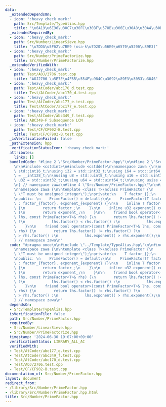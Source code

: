 ```yaml
---
data:
  _extendedDependsOn:
  - icon: ':heavy_check_mark:'
    path: Src/Template/TypeAlias.hpp
    title: "\u6A19\u6E96\u30C7\u30FC\u30BF\u578B\u306E\u30A8\u30A4\u30EA\u30A2\u30B9"
  _extendedRequiredBy:
  - icon: ':heavy_check_mark:'
    path: Src/Number/LinearSieve.hpp
    title: "\u7DDA\u5F62\u7BE9 (osa-k\u7D20\u56E0\u6570\u5206\u89E3)"
  - icon: ':heavy_check_mark:'
    path: Src/Number/PrimeFactorize.hpp
    title: Src/Number/PrimeFactorize.hpp
  _extendedVerifiedWith:
  - icon: ':heavy_check_mark:'
    path: Test/AOJ/2706.test.cpp
    title: "AOJ2706 \u5E7E\u4F55\u554F\u984C\u3092\u89E3\u3053\u3046"
  - icon: ':heavy_check_mark:'
    path: Test/AtCoder/abc170_d.test.cpp
    title: Test/AtCoder/abc170_d.test.cpp
  - icon: ':heavy_check_mark:'
    path: Test/AtCoder/abc177_e.test.cpp
    title: Test/AtCoder/abc177_e.test.cpp
  - icon: ':heavy_check_mark:'
    path: Test/AtCoder/abc349_f.test.cpp
    title: ABC349-F Subsequence LCM
  - icon: ':heavy_check_mark:'
    path: Test/CF/CF902-B.test.cpp
    title: Test/CF/CF902-B.test.cpp
  _isVerificationFailed: false
  _pathExtension: hpp
  _verificationStatusIcon: ':heavy_check_mark:'
  attributes:
    links: []
  bundledCode: "#line 2 \"Src/Number/PrimeFactor.hpp\"\n\n#line 2 \"Src/Template/TypeAlias.hpp\"\
    \n\n#include <cstdint>\n#include <cstddef>\n\nnamespace zawa {\n\nusing i16 =\
    \ std::int16_t;\nusing i32 = std::int32_t;\nusing i64 = std::int64_t;\nusing i128\
    \ = __int128_t;\n\nusing u8 = std::uint8_t;\nusing u16 = std::uint16_t;\nusing\
    \ u32 = std::uint32_t;\nusing u64 = std::uint64_t;\n\nusing usize = std::size_t;\n\
    \n} // namespace zawa\n#line 4 \"Src/Number/PrimeFactor.hpp\"\n\n#include <type_traits>\n\
    \nnamespace zawa {\n\ntemplate <class T>\nclass PrimeFactor {\n    static_assert(std::is_unsigned_v<T>,\
    \ \"T must be unsigned integer\");\nprivate:\n    T factor_{};\n    u32 exponent_{};\n\
    \npublic: \n    PrimeFactor() = default;\n\n    PrimeFactor(T factor, u32 exponent)\
    \ : factor_{factor}, exponent_{exponent} {}\n\n    inline T factor() const noexcept\
    \ {\n        return factor_;\n    }\n\n    inline u32 exponent() const noexcept\
    \ {\n        return exponent_;\n    }\n\n    friend bool operator<(const PrimeFactor<T>&\
    \ lhs, const PrimeFactor<T>& rhs) {\n        return lhs.factor() != rhs.factor()\
    \ ?\n            lhs.factor() < rhs.factor() :\n            lhs.exponent() < rhs.exponent();\n\
    \    }\n\n    friend bool operator>(const PrimeFactor<T>& lhs, const PrimeFactor<T>&\
    \ rhs) {\n        return lhs.factor() != rhs.factor() ?\n            lhs.factor()\
    \ > rhs.factor() :\n            lhs.exponent() > rhs.exponent();\n    }\n};\n\n\
    } // namespace zawa\n"
  code: "#pragma once\n\n#include \"../Template/TypeAlias.hpp\"\n\n#include <type_traits>\n\
    \nnamespace zawa {\n\ntemplate <class T>\nclass PrimeFactor {\n    static_assert(std::is_unsigned_v<T>,\
    \ \"T must be unsigned integer\");\nprivate:\n    T factor_{};\n    u32 exponent_{};\n\
    \npublic: \n    PrimeFactor() = default;\n\n    PrimeFactor(T factor, u32 exponent)\
    \ : factor_{factor}, exponent_{exponent} {}\n\n    inline T factor() const noexcept\
    \ {\n        return factor_;\n    }\n\n    inline u32 exponent() const noexcept\
    \ {\n        return exponent_;\n    }\n\n    friend bool operator<(const PrimeFactor<T>&\
    \ lhs, const PrimeFactor<T>& rhs) {\n        return lhs.factor() != rhs.factor()\
    \ ?\n            lhs.factor() < rhs.factor() :\n            lhs.exponent() < rhs.exponent();\n\
    \    }\n\n    friend bool operator>(const PrimeFactor<T>& lhs, const PrimeFactor<T>&\
    \ rhs) {\n        return lhs.factor() != rhs.factor() ?\n            lhs.factor()\
    \ > rhs.factor() :\n            lhs.exponent() > rhs.exponent();\n    }\n};\n\n\
    } // namespace zawa\n"
  dependsOn:
  - Src/Template/TypeAlias.hpp
  isVerificationFile: false
  path: Src/Number/PrimeFactor.hpp
  requiredBy:
  - Src/Number/LinearSieve.hpp
  - Src/Number/PrimeFactorize.hpp
  timestamp: '2024-06-30 19:07:00+09:00'
  verificationStatus: LIBRARY_ALL_AC
  verifiedWith:
  - Test/AtCoder/abc177_e.test.cpp
  - Test/AtCoder/abc349_f.test.cpp
  - Test/AtCoder/abc170_d.test.cpp
  - Test/AOJ/2706.test.cpp
  - Test/CF/CF902-B.test.cpp
documentation_of: Src/Number/PrimeFactor.hpp
layout: document
redirect_from:
- /library/Src/Number/PrimeFactor.hpp
- /library/Src/Number/PrimeFactor.hpp.html
title: Src/Number/PrimeFactor.hpp
---
```

